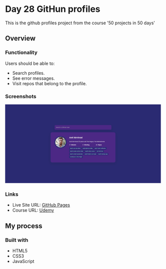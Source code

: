 # Day 28 GitHun profiles

This is the github profiles project from the course '50 projects in 50 days'

## Overview

### Functionality

Users should be able to:

- Search profiles.
- See error messages.
- Visit repos that belong to the profile.

### Screenshots

![](/screenshots/screenshot1.png)

### Links

- Live Site URL: [GitHub Pages](https://aref-akminasi.github.io/day28-github-profiles/)
- Course URL: [Udemy](https://www.udemy.com/course/50-projects-50-days/?utm_source=adwords&utm_medium=udemyads&utm_campaign=WebDevelopment_v.PROF_la.EN_cc.ROWMTA-B_ti.8322&utm_content=deal4584&utm_term=_._ag_80869579591_._ad_533999956732_._kw__._de_c_._dm__._pl__._ti_dsa-774930035449_._li_1010752_._pd__._&matchtype=&gclid=EAIaIQobChMI762Pj479_wIVHJeDBx1Z6gqdEAAYASAAEgLTq_D_BwE)

## My process

### Built with

- HTML5
- CSS3
- JavaScript
